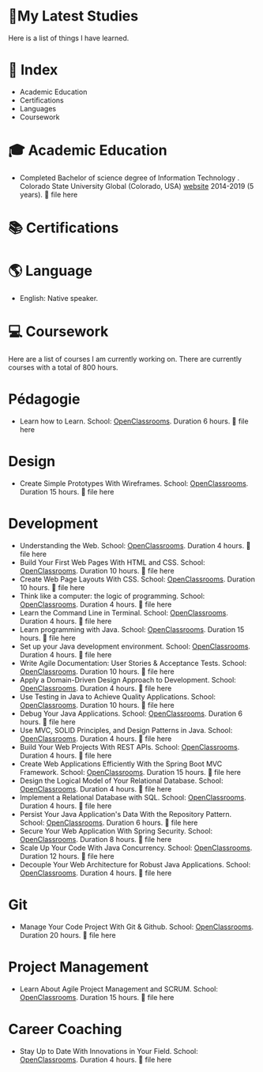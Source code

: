 #  🎒My Latest Studies

  Here is a list of things I have learned. 




# 📄 Index

- Academic Education
- Certifications
- Languages 
- Coursework





# 🎓 Academic Education

- Completed Bachelor of science degree of Information Technology . Colorado State University Global (Colorado, USA) [website][1] 2014-2019 (5 years). 📎 file here




[1]:https://csuglobal.edu/ "website"


# 📚 Certifications





# 🌎 Language

- English: Native speaker. 



# 💻 Coursework 
  Here are a list of courses I am currently working on. There are currently  courses with a total of 800 hours.

# Pédagogie
- Learn how to Learn. School: [OpenClassrooms][2]. Duration 6 hours. 📎 file here

# Design
- Create Simple Prototypes With Wireframes. School: [OpenClassrooms][2]. Duration 15 hours. 📎 file here

# Development
- Understanding the Web. School: [OpenClassrooms][2]. Duration 4 hours. 📎 file here
- Build Your First Web Pages With HTML and CSS. School: [OpenClassrooms][2]. Duration 10 hours. 📎 file here
- Create Web Page Layouts With CSS. School: [OpenClassrooms][2]. Duration 10 hours. 📎 file here
- Think like a computer: the logic of programming. School: [OpenClassrooms][2]. Duration 4 hours. 📎 file here
- Learn the Command Line in Terminal. School: [OpenClassrooms][2]. Duration 4 hours. 📎 file here
- Learn programming with Java. School: [OpenClassrooms][2]. Duration 15 hours. 📎 file here
- Set up your Java development environment. School: [OpenClassrooms][2]. Duration 4 hours. 📎 file here
- Write Agile Documentation: User Stories & Acceptance Tests. School: [OpenClassrooms][2]. Duration 10 hours. 📎 file here
- Apply a Domain-Driven Design Approach to Development. School: [OpenClassrooms][2]. Duration 4 hours. 📎 file here
- Use Testing in Java to Achieve Quality Applications. School: [OpenClassrooms][2]. Duration 10 hours. 📎 file here
- Debug Your Java Applications. School: [OpenClassrooms][2]. Duration 6 hours. 📎 file here
- Use MVC, SOLID Principles, and Design Patterns in Java. School: [OpenClassrooms][2]. Duration 4 hours. 📎 file here
- Build Your Web Projects With REST APIs. School: [OpenClassrooms][2]. Duration 4 hours. 📎 file here
- Create Web Applications Efficiently With the Spring Boot MVC Framework. School: [OpenClassrooms][2]. Duration 15 hours. 📎 file here
- Design the Logical Model of Your Relational Database. School: [OpenClassrooms][2]. Duration 4 hours. 📎 file here
- Implement a Relational Database with SQL. School: [OpenClassrooms][2]. Duration 4 hours. 📎 file here
- Persist Your Java Application's Data With the Repository Pattern. School: [OpenClassrooms][2]. Duration 6 hours. 📎 file here
- Secure Your Web Application With Spring Security. School: [OpenClassrooms][2]. Duration 8 hours. 📎 file here
- Scale Up Your Code With Java Concurrency. School: [OpenClassrooms][2]. Duration 12 hours. 📎 file here
- Decouple Your Web Architecture for Robust Java Applications. School: [OpenClassrooms][2]. Duration 4 hours. 📎 file here


# Git
- Manage Your Code Project With Git & Github. School: [OpenClassrooms][2]. Duration 20 hours. 📎 file here

# Project Management 
- Learn About Agile Project Management and SCRUM. School: [OpenClassrooms][2]. Duration 15 hours. 📎 file here

# Career Coaching
- Stay Up to Date With Innovations in Your Field. School: [OpenClassrooms][2]. Duration 4 hours. 📎 file here


[2]:https://openclassrooms.com/ "OpenClassrooms"
